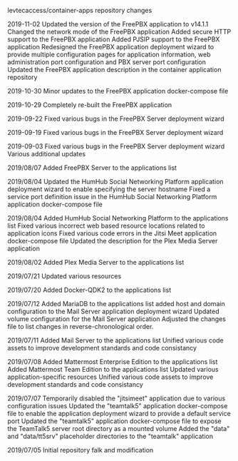 levtecaccess/container-apps repository changes


2019-11-02
Updated the version of the FreePBX application to v14.1.1
Changed the network mode of the FreePBX application
Added secure HTTP support to the FreePBX application
Added PJSIP support to the FreePBX application
Redesigned the FreePBX application deployment wizard to provide multiple configuration pages for application information, web administration port configuration and PBX server port configuration
Updated the FreePBX application description in the container application repository

2019-10-30
Minor updates to the FreePBX application docker-compose file

2019-10-29
Completely re-built the FreePBX application

2019-09-22
Fixed various bugs in the FreePBX Server deployment wizard

2019-09-19
Fixed various bugs in the FreePBX Server deployment wizard

2019-09-03
Fixed various bugs in the FreePBX Server deployment wizard
Various additional updates

2019/08/07
Added FreePBX Server to the applications list

2019/08/04
Updated the HumHub Social Networking Platform application deployment wizard to enable specifying the server hostname
Fixed a service port definition issue in the HumHub Social Networking Platform application docker-compose file

2019/08/04
Added HumHub Social Networking Platform to the applications list
Fixed various incorrect web based resource locations related to application icons
Fixed various code errors in the Jitsi Meet application docker-compose file
Updated the description for the Plex Media Server application

2019/08/02
Added Plex Media Server to the applications list

2019/07/21
Updated various resources

2019/07/20
Added Docker-QDK2 to the applications list

2019/07/12
Added MariaDB to the applications list
added host and domain configuration to the Mail Server application deployment wizard
Updated volume configuration for the Mail Server application
Adjusted the changes file to list changes in reverse-chronological order.

2019/07/11
Added Mail Server to the applications list
Unified various code assets to improve development standards and code consistancy

2019/07/08
Added Mattermost Enterprise Edition to the applications list
Added Mattermost Team Edition to the applications list
Updated various application-specific resources
Unified various code assets to improve development standards and code consistancy

2019/07/07
Temporarily disabled the "jitsimeet" application due to various configuration issues
Updated the "teamtalk5" application docker-compose file to enable the application deployment wizard to provide a default service port
Updated the "teamtalk5" application docker-compose file to expose the TeamTalk5 server root directory as a mounted volume
Added the "data" and "data/tt5srv" placeholder directories to the "teamtalk" application

2019/07/05
Initial repository falk and modification
